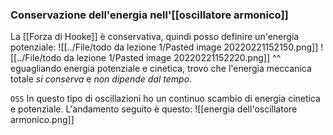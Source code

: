 ### Conservazione dell'energia nell'[[oscillatore armonico]]
La [[Forza di Hooke]] è conservativa, quindi posso definire un'energia potenziale:
![[../File/todo da lezione 1/Pasted image 20220221152150.png]]
![[../File/todo da lezione 1/Pasted image 20220221152220.png]]
^^ eguagliando energia potenziale e cinetica, trovo che l'energia meccanica totale _si conserva_ e _non dipende dal tempo_.

`OSS` In questo tipo di oscillazioni ho un continuo scambio di energia cinetica e potenziale. L'andamento seguito è questo:
![[energia dell'oscillatore armonico.png]]
